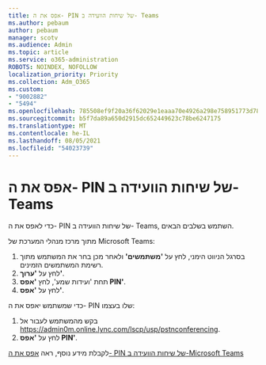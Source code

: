 ```yaml
---
title: אפס את ה- PIN של שיחות הוועידה ב- Teams
ms.author: pebaum
author: pebaum
manager: scotv
ms.audience: Admin
ms.topic: article
ms.service: o365-administration
ROBOTS: NOINDEX, NOFOLLOW
localization_priority: Priority
ms.collection: Adm_O365
ms.custom:
- "9002882"
- "5494"
ms.openlocfilehash: 785508ef9f20a36f62029e1eaaa70e4926a298e758951773d78ceef76ba80ae7
ms.sourcegitcommit: b5f7da89a650d2915dc652449623c78be6247175
ms.translationtype: MT
ms.contentlocale: he-IL
ms.lasthandoff: 08/05/2021
ms.locfileid: "54023739"
---
```

# <a name="reset-conferencing-pin-in-teams"></a>אפס את ה- PIN של שיחות הוועידה ב- Teams

כדי לאפס את ה- PIN של שיחות הוועידה ב- Teams, השתמש בשלבים הבאים.  

מתוך מרכז מנהלי המערכת של Microsoft Teams:

1. בסרגל הניווט הימני, לחץ על **'משתמשים'** ולאחר מכן בחר את המשתמש מתוך רשימת המשתמשים הזמינים.
2. לחץ על **'ערוך'**.
3. תחת 'ועידות שמע', לחץ **'אפס PIN'**.
4. לחץ על **'אפס'**.

כדי שמשתמש יאפס את ה- PIN שלו בעצמו:
1. בקש מהמשתמש לעבור אל https://admin0m.online.lync.com/lscp/usp/pstnconferencing.
2. לחץ על **'אפס PIN'**.

לקבלת מידע נוסף, ראה [אפס את ה- PIN של שיחות הוועידה ב-Microsoft Teams](https://docs.microsoft.com/microsoftteams/reset-the-audio-conferencing-pin-in-teams)

